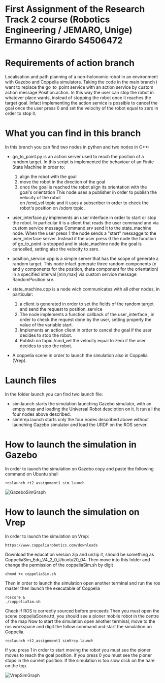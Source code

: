 # First Assignment of the Research Track 2 course (Robotics Engineering / JEMARO, Unige) Ermanno Girardo S4506472

# Requirements of action branch
Localisation and path planning of a non-holonomic robot in an environment with Gazebo and Coppelia simulators.
Taking the code in the main branch i want to replace the go_to_point service with an action service by custom action message Position.action.
In this way the user can stop the robot in whatever place wants, instead of stopping the robot once it reaches the target goal.
Infact implementing the action service is possible to cancel the goal once the user press 0 and set the velocity of the robot
equal to zero in order to stop it.

# What you can find in this branch 
In this branch you can find two nodes in python and two nodes in C++:

* go_to_point.py is an action server used to reach the position of a random target.
  In this script is implemented the behaviour of an Finite State Machine in order to:
  1) align the robot with the goal
  2) move the robot in the direction of the goal
  3) once the goal is reached the robot align its orientation with the goal's orientation
  This node uses a publisher in order to publish the velocity of the robot  
  on /cmd_vel topic and it uses a subscriber in order to check the robot's position on /odom topic.

* user_interface.py implements an user interface in order to start or stop the robot.
  In particular it is a client that reads the user command and via custom service message Command.srv 
  send it to the state_machine node.
  When the user press 1 the node sends a "start" messagge to the user_interface server.
  Instead if the user press 0 the node the function of go_to_point is stopped and in state_machine node 
  the goal is cancelled, setting also the velocity to zero.
  
* position_service.cpp is a simple server that has the scope of generate a random target.
  This node infact generate three random components (x and y components for the position,
  theta component for the orientation) in a specified interval [min,max] via 
  custom service message RandomPosition.srv.
  
* state_machine.cpp is a node wich communicates with all other nodes, in particular:
  1) a client is generated in order to set the fields of the random target and send the request
     to position_service
  2) The node implements a function callback of the user_interface , in order to check the request done
     by the user, setting properly the value of the variable start.
  3) Implements an action client in order to cancel the goal if the user decides to stop the robot.
  4) Publish on topic /cmd_vel the velocity equal to zero if the user decides to stop the robot.

* A coppelia scene in order to launch the simulation also in Coppelia (Vrep).
  
# Launch files
In the folder launch you can find two launch file:

* sim.launch starts the simulation launching Gazebo simulator, with an empty map and loading the Universal Robot desciption on it.
  It run all the four nodes above described.
* simVrep.launch starts only the four nodes described above without launching Gazebo simulator and load the URDF on the ROS server.
 
# How to launch the simulation in Gazebo
In order to launch the simulation on Gazebo copy and paste the following command on Ubuntu shall

```
roslaunch rt2_assignment1 sim.launch
```

![GazeboSimGraph](https://user-images.githubusercontent.com/48509825/118884149-628ff800-b8f6-11eb-8165-a19e41745097.png)
# How to launch the simulation on Vrep
In order to launch the simulation on Vrep:
```
https://www.coppeliarobotics.com/downloads
```
Download the education version zip and unzip it, should be something as CoppeliaSim_Edu_V4_2_0_Ubuntu20_04.
Then move into this folder and change the permission of the coppeliaSim.sh by digit 
```
chmod +x coppeliaSim.sh
```
Then in order to launch the simulation open another terminal and run the ros master then launch the executable of Coppelia
```
roscore &
./coppeliaSim.sh
```
Check if ROS is correctly sourced before proceeds
Then you must open the scene coppeliaScene.ttt, you should see a pioner mobile robot in the centre of the map
Now to start the simulation open another terminal, move to the ros workspace and digit the follow command and start the simulation on Coppelia.
```
roslaunch rt2_assignment1 simVrep.launch
```
If you press 1 in order to start moving the robot you must see the pioner moves to reach the goal position.
if you press 0 you must see the pioner stops in the current position.
If the simulation is too slow click on the hare on the top.

![VrepSimGraph](https://user-images.githubusercontent.com/48509825/118884208-72a7d780-b8f6-11eb-8146-c53e642f9187.png)


